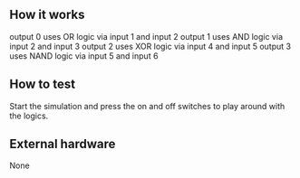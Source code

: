 <!---

This file is used to generate your project datasheet. Please fill in the information below and delete any unused
sections.

You can also include images in this folder and reference them in the markdown. Each image must be less than
512 kb in size, and the combined size of all images must be less than 1 MB.
-->

## How it works

output 0 uses OR logic via input 1 and input 2
output 1 uses AND logic via input 2 and input 3
output 2 uses XOR logic via input 4 and input 5
output 3 uses NAND logic via input 5 and input 6

## How to test

Start the simulation and press the on and off switches to play around with the logics.

## External hardware

None
